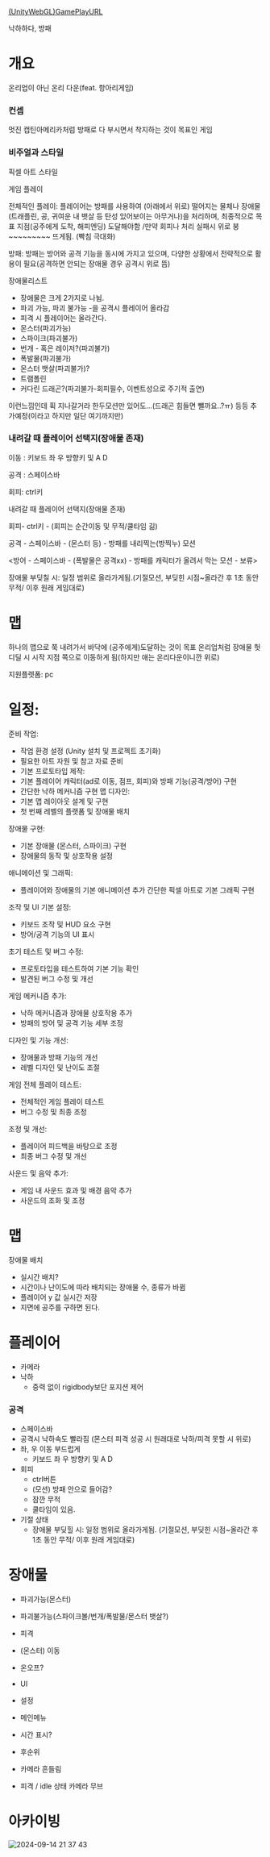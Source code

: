 [(UnityWebGL)GamePlayURL](https://coleyoung-game.github.io/Web_ShieldDive/)


낙하하다, 방패

# 개요
온리업이 아닌 온리 다운(feat. 항아리게임)


### 컨셉

멋진 캡틴아메리카처럼 방패로 다 부시면서 착지하는 것이 목표인 게임


### 비주얼과 스타일
픽셀 아트 스타일

게임 플레이

전체적인 플레이: 플레이어는 방패를 사용하여 (아래에서 위로) 떨어지는 물체나 장애물(트래플린, 공, 귀여운 내 뱃살 등 탄성 있어보이는 아무거나)을 처리하며, 최종적으로 목표 지점(공주에게 도착, 해피엔딩) 도달해야함 
/만약 회피나 처리 실패시 위로 붕~~~~~~~~~ 뜨게됨. (빡침 극대화)



방패: 방패는 방어와 공격 기능을 동시에 가지고 있으며, 다양한 상황에서 전략적으로 활용이 필요(공격하면 안되는 장애물 경우 공격시 위로 뜸)



장애물리스트
- 장애물은 크게 2가지로 나뉨.
- 파괴 가능, 파괴 불가능 -을 공격시 플레이어 올라감
- 피격 시 플레이어는 올라간다.
- 몬스터(파괴가능)
- 스파이크(파괴불가)
- 번개 - 혹은 레이저?(파괴불가)
- 폭발물(파괴불가)
- 몬스터 뱃살(파괴불가)?
- 트램폴린
- 커다린 드래곤?(파괴불가-회피필수, 이벤트성으로 주기적 출연)

이런느낌인데 휙 지나갈거라 한두모션만 있어도…(드래곤 힘들면 뺄까요..?ㅠ)
등등 추가예정(이라고 하지만 일단 여기까지만)

### 내려갈 때 플레이어 선택지(장애물 존재)
이동 : 키보드 좌 우 방향키 및 A D 

공격 : 스페이스바 

회피: ctrl키

내려갈 때 플레이어 선택지(장애물 존재)

회피- ctrl키 - (회피는 순간이동 및 무적/쿨타임 긺)

공격 - 스페이스바 - (몬스터 등) - 방패를 내리찍는(방찍누) 모션

<방어 - 스페이스바 - (폭발물은 공격xx) - 방패를 캐릭터가 올려서 막는 모션 - 보류>

장애물 부딪칠 시: 일정 범위로 올라가게됨.(기절모션, 부딪힌 시점~올라간 후 1초 동안 무적/ 이후 원래 게임대로) 


# 맵
하나의 맵으로 쭉 내려가서 바닥에 (공주에게)도달하는 것이 목표
온리업처럼 장애물 헛디딜 시 시작 지점 쪽으로 이동하게 됨(하지만 애는 온리다운이니깐 위로)

지원플렛폼: pc

# 일정:
준비 작업:
- 작업 환경 설정 (Unity 설치 및 프로젝트 초기화)
- 필요한 아트 자원 및 참고 자료 준비
- 기본 프로토타입 제작:
- 기본 플레이어 캐릭터(ad로 이동, 점프, 회피)와 방패 기능(공격/방어) 구현
- 간단한 낙하 메커니즘 구현
맵 디자인:
- 기본 맵 레이아웃 설계 및 구현
- 첫 번째 레벨의 플랫폼 및 장애물 배치
  
장애물 구현:
- 기본 장애물 (몬스터, 스파이크) 구현
- 장애물의 동작 및 상호작용 설정

애니메이션 및 그래픽:
- 플레이어와 장애물의 기본 애니메이션 추가 간단한 픽셀 아트로 기본 그래픽 구현

조작 및 UI 기본 설정:
- 키보드 조작 및 HUD 요소 구현
- 방어/공격 기능의 UI 표시

초기 테스트 및 버그 수정:
- 프로토타입을 테스트하여 기본 기능 확인
- 발견된 버그 수정 및 개선

게임 메커니즘 추가:
- 낙하 메커니즘과 장애물 상호작용 추가
- 방패의 방어 및 공격 기능 세부 조정

디자인 및 기능 개선:
- 장애물과 방패 기능의 개선
- 레벨 디자인 및 난이도 조절

게임 전체 플레이 테스트:
- 전체적인 게임 플레이 테스트
- 버그 수정 및 최종 조정

조정 및 개선:
- 플레이어 피드백을 바탕으로 조정
- 최종 버그 수정 및 개선

사운드 및 음악 추가:
- 게임 내 사운드 효과 및 배경 음악 추가
- 사운드의 조화 및 조정

# 맵
장애물 배치
- 실시간 배치?
- 시간이나 난이도에 따라 배치되는 장애물 수, 종류가 바뀜
- 플레이어 y 값 실시간 저장
- 지면에 공주를 구하면 된다.	

# 플레이어
- 카메라
- 낙하
    - 중력 없이 rigidbody보단 포지션 제어
### 공격
- 스페이스바
- 공격시 낙하속도 빨라짐 (몬스터 피격 성공 시 원래대로 낙하/피격 못할 시 위로)
- 좌, 우 이동 부드럽게
    - 키보드 좌 우 방향키 및 A D 
- 회피
    - ctrl버튼
    - (모션) 방패 안으로 들어감?
    - 잠깐 무적
    - 쿨타임이 있음.
- 기절 상태
    - 장애물 부딪힐 시: 일정 범위로 올라가게됨. (기절모션, 부딪힌 시점~올라간 후 1초 동안 무적/ 이후 원래 게임대로) 


# 장애물
- 파괴가능(몬스터)
- 파괴불가능(스파이크볼/번개/폭발물/몬스터 뱃살?)
- 피격
- (몬스터) 이동
- 온오프?
- UI
- 설정
- 메인메뉴
- 시간 표시?

- 후순위
- 카메라 흔들림
- 피격 /  idle 상태 카메라 무브


# 아카이빙

![2024-09-14 21 37 43](https://github.com/user-attachments/assets/2aa52508-cccf-4861-902f-d0ff16b8d783)



